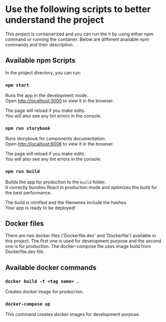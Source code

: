 # Use the following scripts to better understand the project

This project is containerized and you can run the it by using either npm command or running the container. Below are different available npm commands and their description.

## Available npm Scripts

In the project directory, you can run:

### `npm start`

Runs the app in the development mode.\
Open [http://localhost:3000](http://localhost:3000) to view it in the browser.

The page will reload if you make edits.\
You will also see any lint errors in the console.

### `npm run storybook`

Runs storybook for components documentation.\
Open [http://localhost:6006](http://localhost:6006) to view it in the browser.

The page will reload if you make edits.\
You will also see any lint errors in the console.

### `npm run build`

Builds the app for production to the `build` folder.\
It correctly bundles React in production mode and optimizes the build for the best performance.

The build is minified and the filenames include the hashes.\
Your app is ready to be deployed!

## Docker files

There are two docker files ('Dockerfile.dev' and 'Dockerfile') available in this project. The first one is used for development purpose and the second one is for production. The docker-compose file uses image build from Dockerfile.dev file.

## Available docker commands

### `docker build -t <tag name> .`

Creates docker image for producrion.

### `docker-compose up`

This command creates docker images for development purpose.